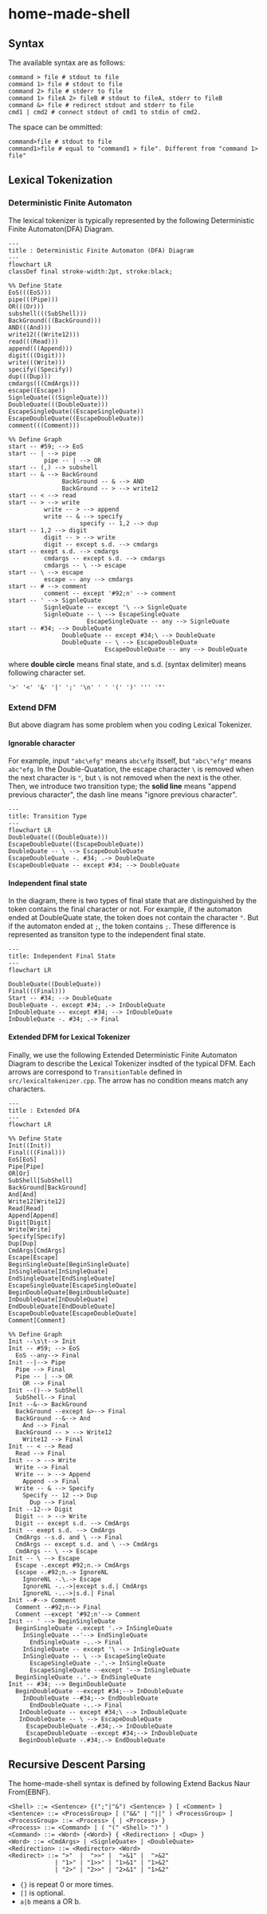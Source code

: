# home-made-shell

## Syntax

The available syntax are as follows:

```
command > file # stdout to file
command 1> file # stdout to file
command 2> file # stderr to file
command 1> fileA 2> fileB # stdout to fileA, stderr to fileB
command &> file # redirect stdout and stderr to file
cmd1 | cmd2 # connect stdout of cmd1 to stdin of cmd2.
```

The space can be ommitted:
```
command>file # stdout to file
command1>file # equal to "command1 > file". Different from "command 1> file"
```

## Lexical Tokenization

### Deterministic Finite Automaton

The lexical tokenizer is typically represented by the following Deterministic Finite Automaton(DFA) Diagram.

```mermaid
---
title : Deterministic Finite Automaton (DFA) Diagram
---
flowchart LR
classDef final stroke-width:2pt, stroke:black;

%% Define State
EoS(((EoS)))
pipe(((Pipe)))
OR(((Or)))
subshell(((SubShell)))
BackGround(((BackGround)))
AND(((And)))
write12(((Write12)))
read(((Read)))
append(((Append)))
digit(((Digit)))
write(((Write)))
specify((Specify))
dup(((Dup)))
cmdargs(((CmdArgs)))
escape((Escape))
SignleQuate(((SignleQuate)))
DoubleQuate(((DoubleQuate)))
EscapeSingleQuate((EscapeSingleQuate))
EscapeDoubleQuate((EscapeDoubleQuate))
comment(((Comment)))

%% Define Graph
start -- #59; --> EoS
start -- | --> pipe
          pipe -- | --> OR
start -- (,) --> subshell
start -- & --> BackGround
               BackGround -- & --> AND
               BackGround -- > --> write12
start -- < --> read
start -- > --> write
          write -- > --> append
          write -- & --> specify
                    specify -- 1,2 --> dup
start -- 1,2 --> digit
          digit -- > --> write
          digit -- except s.d. --> cmdargs
start -- exept s.d. --> cmdargs
          cmdargs -- except s.d. --> cmdargs
          cmdargs -- \ --> escape
start -- \ --> escape
          escape -- any --> cmdargs
start -- # --> comment
          comment -- except '#92;n' --> comment
start -- ' --> SignleQuate
          SignleQuate -- except '\ --> SignleQuate
          SignleQuate -- \ --> EscapeSingleQuate
                      EscapeSingleQuate -- any --> SignleQuate
start -- #34; --> DoubleQuate
               DoubleQuate -- except #34;\ --> DoubleQuate
               DoubleQuate -- \ --> EscapeDoubleQuate
                           EscapeDoubleQuate -- any --> DoubleQuate

```

where **double circle** means final state, and s.d. (syntax delimiter) means following character set.

```
'>' '<' '&' '|' ';' '\n' ' ' '(' ')' ''' '"'
```

### Extend DFM

But above diagram has some problem when you coding Lexical Tokenizer.

#### Ignorable character

For example, input `"abc\efg"` means `abc\efg` itsself, but `"abc\"efg"` means `abc"efg`. In the Double-Quatation, the escape character `\` is removed when the next character is `"`, but `\` is not removed when the next is the other.
Then, we introduce two transition type; the **solid line** means "append previous character", the dash line means "ignore previous character".

```mermaid
---
title: Transition Type
---
flowchart LR
DoubleQuate(((DoubleQuate)))
EscapeDoubleQuate((EscapeDoubleQuate))
DoubleQuate -- \ --> EscapeDoubleQuate
EscapeDoubleQuate -. #34; .-> DoubleQuate
EscapeDoubleQuate -- except #34; --> DoubleQuate

```

#### Independent final state

In the diagram, there is two types of final state that are distinguished by the token contains the final character or not.
For example, if the automaton ended at DoubleQuate state, the token does not contain the character `"`. But if the automaton ended at `;`, the token contains `;`.
These difference is represented as transiton type to the independent final state.

```mermaid
---
title: Independent Final State
---
flowchart LR

DoubleQuate((DoubleQuate))
Final(((Final)))
Start -- #34; --> DoubleQuate
DoubleQuate -. except #34; .-> InDoubleQuate
InDoubleQuate -- except #34; --> InDoubleQuate
InDoubleQuate -. #34; .-> Final

```

#### Extended DFM for Lexical Tokenizer

Finally, we use the following Extended Deterministic Finite Automaton Diagram to describe the Lexical Tokenizer insdted of the typical DFM.
Each arrows are correspond to `TransitionTable` defined in `src/lexicaltokenizer.cpp`. The arrow has no condition means match any characters.

```mermaid
---
title : Extended DFA
---
flowchart LR

%% Define State
Init((Init))
Final(((Final)))
EoS[EoS]
Pipe[Pipe]
OR[Or]
SubShell[SubShell]
BackGround[BackGround]
And[And]
Write12[Write12]
Read[Read]
Append[Append]
Digit[Digit]
Write[Write]
Specify[Specify]
Dup[Dup]
CmdArgs[CmdArgs]
Escape[Escape]
BeginSingleQuate[BeginSingleQuate]
InSingleQuate[InSingleQuate]
EndSingleQuate[EndSingleQuate]
EscapeSingleQuate[EscapeSingleQuate]
BeginDoubleQuate[BeginDoubleQuate]
InDoubleQuate[InDoubleQuate]
EndDoubleQuate[EndDoubleQuate]
EscapeDoubleQuate[EscapeDoubleQuate]
Comment[Comment]

%% Define Graph
Init --\s\t--> Init
Init -- #59; --> EoS
  EoS --any--> Final
Init --|--> Pipe
  Pipe --> Final
  Pipe -- | --> OR
    OR --> Final
Init --()--> SubShell
  SubShell--> Final
Init --&--> BackGround
  BackGround --except &>--> Final
  BackGround --&--> And
    And --> Final
  BackGround -- > --> Write12
    Write12 --> Final
Init -- < --> Read
  Read --> Final
Init -- > --> Write
  Write --> Final
  Write -- > --> Append
    Append --> Final
  Write -- & --> Specify
    Specify -- 12 --> Dup
      Dup --> Final
Init --12--> Digit
  Digit -- > --> Write
  Digit -- except s.d. --> CmdArgs
Init -- exept s.d. --> CmdArgs
  CmdArgs --s.d. and \ --> Final
  CmdArgs -- except s.d. and \ --> CmdArgs
  CmdArgs -- \ --> Escape
Init -- \ --> Escape
  Escape -.except #92;n.-> CmdArgs
  Escape -.#92;n.-> IgnoreNL
    IgnoreNL -.\.-> Escape
    IgnoreNL -..->|except s.d.| CmdArgs
    IgnoreNL -..->|s.d.| Final
Init --#--> Comment
  Comment --#92;n--> Final
  Comment --except '#92;n'--> Comment
Init -- ' --> BeginSingleQuate
  BeginSingleQuate -.except '.-> InSingleQuate
    InSingleQuate --'--> EndSingleQuate
      EndSingleQuate -..-> Final
    InSingleQuate -- except '\ --> InSingleQuate
    InSingleQuate -- \ --> EscapeSingleQuate
      EscapeSingleQuate -.'.-> InSingleQuate
      EscapeSingleQuate --except '--> InSingleQuate
  BeginSingleQuate -.'.-> EndSingleQuate
Init -- #34; --> BeginDoubleQuate
  BeginDoubleQuate --except #34;--> InDoubleQuate
    InDoubleQuate --#34;--> EndDoubleQuate
      EndDoubleQuate -..-> Final
   InDoubleQuate -- except #34;\ --> InDoubleQuate
   InDoubleQuate -- \ --> EscapeDoubleQuate
     EscapeDoubleQuate -.#34;.-> InDoubleQuate
     EscapeDoubleQuate --except #34;--> InDoubleQuate
   BeginDoubleQuate -.#34;.-> EndDoubleQuate
```

## Recursive Descent Parsing

The home-made-shell syntax is defined by following Extend Backus Naur From(EBNF).

```EBNF
<Shell> ::= <Sentence> {(";"|"&") <Sentence> } [ <Comment> ]
<Sentence> ::= <ProcessGroup> [ ("&&" | "||" ) <ProcessGroup> ]
<ProcessGroup> ::= <Process> { | <Process> }
<Process> ::= <Command> | ( "(" <Shell> ")" )
<Command> ::= <Word> {<Word>} { <Redirection> | <Dup> }
<Word> ::= <CmdArgs> | <SignleQuate> | <DoubleQuate>
<Redirection> ::= <Redirector> <Word>
<Redirect> ::= ">"  |  ">>" |  ">&1" |  ">&2"
             | "1>" | "1>>" | "1>&1" | "1>&2"
             | "2>" | "2>>" | "2>&1" | "1>&2"
```

* `{}` is repeat 0 or more times.
* `[]` is optional.
* `a|b` means a OR b.

